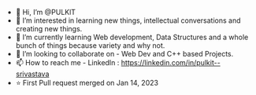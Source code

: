 - 👋 Hi, I’m @PULKlT
- 👀 I’m interested in learning new things, intellectual conversations and creating new things.
- 🌱 I’m currently learning Web development, Data Structures 
      and a whole bunch of things because variety and why not.
- 💞️ I’m looking to collaborate on -
      Web Dev and C++ based Projects.
- 📫 How to reach me -
     LinkedIn : https://linkedin.com/in/pulkit--srivastava
- ⭐ First Pull request merged on Jan 14, 2023

<!---
PULKlT/PULKlT is a ✨ special ✨ repository because its `README.md` (this file) appears on your GitHub profile.
You can click the Preview link to take a look at your changes.
--->
